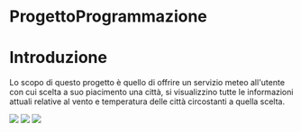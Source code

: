 # ProgettoProgrammazione



# Introduzione

Lo scopo di questo progetto è quello di offrire un servizio meteo all'utente con cui scelta a suo piacimento una città, si visualizzino tutte le informazioni attuali relative al vento e temperatura delle città circostanti a quella scelta.





<img src="/Users/luca/Desktop/OOP.jpg">
<img src="diagclassi.jpg">
<img src="diagseq.jpg">

